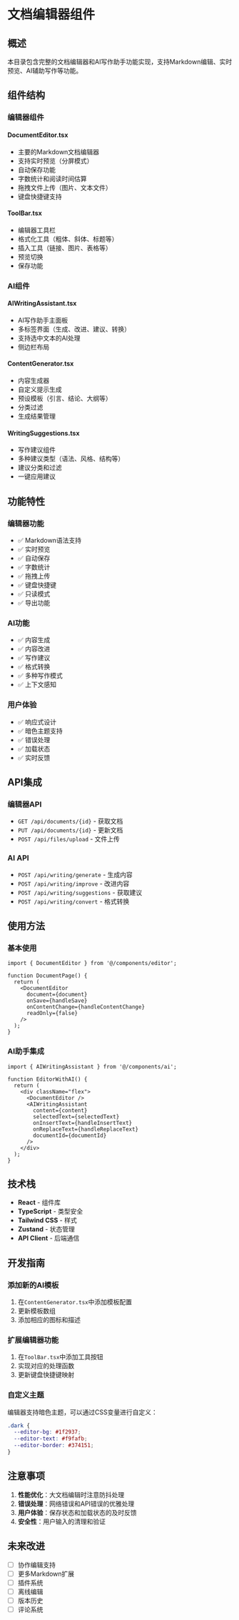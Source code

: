 # 文档编辑器组件

## 概述

本目录包含完整的文档编辑器和AI写作助手功能实现，支持Markdown编辑、实时预览、AI辅助写作等功能。

## 组件结构

### 编辑器组件

#### DocumentEditor.tsx
- 主要的Markdown文档编辑器
- 支持实时预览（分屏模式）
- 自动保存功能
- 字数统计和阅读时间估算
- 拖拽文件上传（图片、文本文件）
- 键盘快捷键支持

#### ToolBar.tsx
- 编辑器工具栏
- 格式化工具（粗体、斜体、标题等）
- 插入工具（链接、图片、表格等）
- 预览切换
- 保存功能

### AI组件

#### AIWritingAssistant.tsx
- AI写作助手主面板
- 多标签界面（生成、改进、建议、转换）
- 支持选中文本的AI处理
- 侧边栏布局

#### ContentGenerator.tsx
- 内容生成器
- 自定义提示生成
- 预设模板（引言、结论、大纲等）
- 分类过滤
- 生成结果管理

#### WritingSuggestions.tsx
- 写作建议组件
- 多种建议类型（语法、风格、结构等）
- 建议分类和过滤
- 一键应用建议

## 功能特性

### 编辑器功能
- ✅ Markdown语法支持
- ✅ 实时预览
- ✅ 自动保存
- ✅ 字数统计
- ✅ 拖拽上传
- ✅ 键盘快捷键
- ✅ 只读模式
- ✅ 导出功能

### AI功能
- ✅ 内容生成
- ✅ 内容改进
- ✅ 写作建议
- ✅ 格式转换
- ✅ 多种写作模式
- ✅ 上下文感知

### 用户体验
- ✅ 响应式设计
- ✅ 暗色主题支持
- ✅ 错误处理
- ✅ 加载状态
- ✅ 实时反馈

## API集成

### 编辑器API
- `GET /api/documents/{id}` - 获取文档
- `PUT /api/documents/{id}` - 更新文档
- `POST /api/files/upload` - 文件上传

### AI API
- `POST /api/writing/generate` - 生成内容
- `POST /api/writing/improve` - 改进内容
- `POST /api/writing/suggestions` - 获取建议
- `POST /api/writing/convert` - 格式转换

## 使用方法

### 基本使用

```tsx
import { DocumentEditor } from '@/components/editor';

function DocumentPage() {
  return (
    <DocumentEditor
      document={document}
      onSave={handleSave}
      onContentChange={handleContentChange}
      readOnly={false}
    />
  );
}
```

### AI助手集成

```tsx
import { AIWritingAssistant } from '@/components/ai';

function EditorWithAI() {
  return (
    <div className="flex">
      <DocumentEditor />
      <AIWritingAssistant
        content={content}
        selectedText={selectedText}
        onInsertText={handleInsertText}
        onReplaceText={handleReplaceText}
        documentId={documentId}
      />
    </div>
  );
}
```

## 技术栈

- **React** - 组件库
- **TypeScript** - 类型安全
- **Tailwind CSS** - 样式
- **Zustand** - 状态管理
- **API Client** - 后端通信

## 开发指南

### 添加新的AI模板

1. 在`ContentGenerator.tsx`中添加模板配置
2. 更新模板数组
3. 添加相应的图标和描述

### 扩展编辑器功能

1. 在`ToolBar.tsx`中添加工具按钮
2. 实现对应的处理函数
3. 更新键盘快捷键映射

### 自定义主题

编辑器支持暗色主题，可以通过CSS变量进行自定义：

```css
.dark {
  --editor-bg: #1f2937;
  --editor-text: #f9fafb;
  --editor-border: #374151;
}
```

## 注意事项

1. **性能优化**：大文档编辑时注意防抖处理
2. **错误处理**：网络错误和API错误的优雅处理
3. **用户体验**：保存状态和加载状态的及时反馈
4. **安全性**：用户输入的清理和验证

## 未来改进

- [ ] 协作编辑支持
- [ ] 更多Markdown扩展
- [ ] 插件系统
- [ ] 离线编辑
- [ ] 版本历史
- [ ] 评论系统